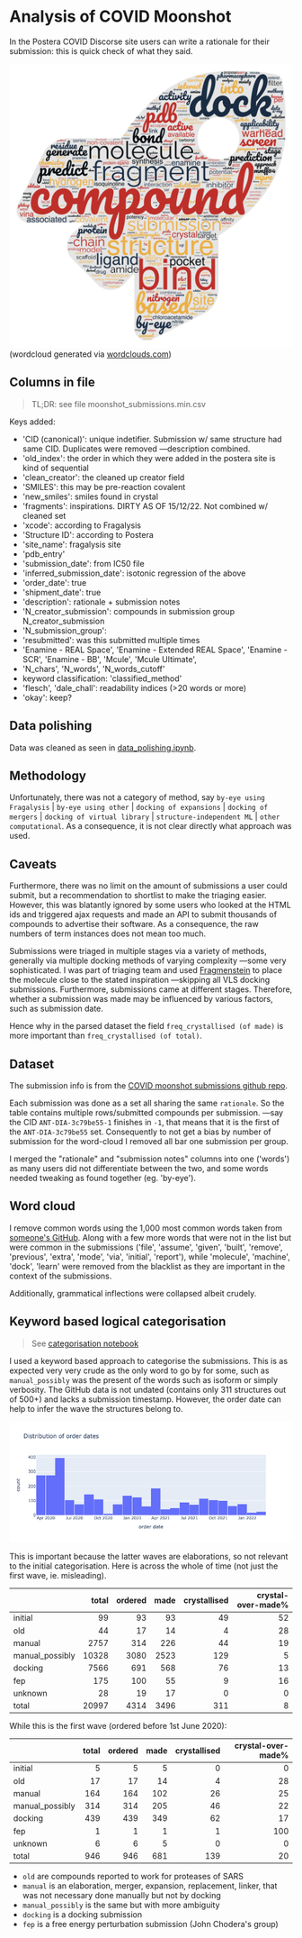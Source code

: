 # Analysis of COVID Moonshot
In the Postera COVID Discorse site users can write a rationale for their submission: this is quick check of what they said.

![wordcloud.jpg](wordcloud.jpg)
(wordcloud generated via [wordclouds.com](https://www.wordclouds.com/))

## Columns in file
> TL;DR: see file moonshot_submissions.min.csv

Keys added:

* 'CID (canonical)': unique indetifier. Submission w/ same structure had same CID. Duplicates were removed —description combined.
* 'old_index': the order in which they were added in the postera site is kind of sequential
* 'clean_creator': the cleaned up creator field
* 'SMILES': this may be pre-reaction covalent
* 'new_smiles': smiles found in crystal
* 'fragments': inspirations. DIRTY AS OF 15/12/22. Not combined w/ cleaned set
* 'xcode': according to Fragalysis
* 'Structure ID': according to Postera
* 'site_name': fragalysis site
* 'pdb_entry'
* 'submission_date': from IC50 file
* 'inferred_submission_date': isotonic regression of the above
* 'order_date': true
* 'shipment_date': true 
* 'description': rationale + submission notes
* 'N_creator_submission': compounds in submission group N_creator_submission
* 'N_submission_group':
* 'resubmitted': was this submitted multiple times
* 'Enamine - REAL Space', 'Enamine - Extended REAL Space', 'Enamine - SCR', 'Enamine - BB', 'Mcule', 'Mcule Ultimate',
* 'N_chars', 'N_words', 'N_words_cutoff'
* keyword classification: 'classified_method'
* 'flesch', 'dale_chall': readability indices (>20 words or more)
* 'okay': keep?

## Data polishing

Data was cleaned as seen in [data_polishing.ipynb](data_polishing.ipynb).

## Methodology

Unfortunately, there was not a category of method, 
say `by-eye using Fragalysis` | `by-eye using other` | `docking of expansions` | `docking of mergers` | `docking of virtual library` | `structure-independent ML` | `other computational`. 
As a consequence, it is not clear directly what approach was used.

## Caveats
Furthermore, there was no limit on the amount of submissions a user could submit, but a recommendation to shortlist to make the triaging easier. 
However, this was blatantly ignored by some users who looked at the HTML ids and triggered ajax requests and made an API to submit thousands of compounds to advertise their software. As a consequence, the raw numbers of term instances does not mean too much. 

Submissions were triaged in multiple stages via a variety of methods, generally via multiple docking methods of varying complexity —some very sophisticated.
I was part of triaging team and used [Fragmenstein](https://github.com/matteoferla/Fragmenstein) to place the molecule close to the stated inspiration —skipping all VLS docking submissions. Furthermore, submissions came at different stages. Therefore, whether a submission was made may be influenced by various factors, such as submission date.

Hence why in the parsed dataset the field `freq_crystallised (of made)` is more important than `freq_crystallised (of total)`.

## Dataset
The submission info is from the [COVID moonshot submissions github repo](https://github.com/postera-ai/COVID_moonshot_submissions).

Each submission was done as a set all sharing the same `rationale`. 
So the table contains multiple rows/submitted compounds per submission. —say the CID `ANT-DIA-3c79be55-1` finishes in `-1`, that means that it is the first of the `ANT-DIA-3c79be55` set.
Consequently to not get a bias by number of submission for the word-cloud I removed all bar one submission per group.

I merged the "rationale" and "submission notes" columns into one ('words') as many users did not differentiate between the two,
and some words needed tweaking as found together (eg. 'by-eye').

## Word cloud

I remove common words using the 1,000 most common words taken from [someone's GitHub](https://gist.githubusercontent.com/deekayen/4148741/raw/98d35708fa344717d8eee15d11987de6c8e26d7d/1-1000.txt).
Along with a few more words that were not in the list but were common in the submissions
('file', 'assume', 'given', 'built', 'remove', 'previous', 'extra', 'mode', 'via', 'initial', 'report'),
while 'molecule', 'machine', 'dock', 'learn' were removed from the blacklist as they are important in the context of the submissions.

Additionally, grammatical inflections were collapsed albeit crudely.

## Keyword based logical categorisation

> See [categorisation notebook](initial_results/categorisation.ipynb)

I used a keyword based approach to categorise the submissions.
This is as expected very very crude as the only word to go by for some,
such as `manual_possibly` was the present of the words such as isoform or
simply verbosity.
The GitHub data is not undated (contains only 311 structures out of 500+)
and lacks a submission timestamp.
However, the order date can help to infer the wave the structures belong to.

![time](initial_results/time_distribution.png)

This is important because the latter waves are elaborations,
so not relevant to the initial categorisation.
Here is across the whole of time (not just the first wave, ie. misleading).

|                 |   total |   ordered |   made |   crystallised |   crystal-over-made% |
|:----------------|--------:|----------:|-------:|---------------:|---------------------:|
| initial         |      99 |        93 |     93 |             49 |                   52 |
| old             |      44 |        17 |     14 |              4 |                   28 |
| manual          |    2757 |       314 |    226 |             44 |                   19 |
| manual_possibly |   10328 |      3080 |   2523 |            129 |                    5 |
| docking         |    7566 |       691 |    568 |             76 |                   13 |
| fep             |     175 |       100 |     55 |              9 |                   16 |
| unknown         |      28 |        19 |     17 |              0 |                    0 |
| total           |   20997 |      4314 |   3496 |            311 |                    8 |

While this is the first wave (ordered before 1st June 2020):

|                 |   total |   ordered |   made |   crystallised |   crystal-over-made% |
|:----------------|--------:|----------:|-------:|---------------:|---------------------:|
| initial         |       5 |         5 |      5 |              0 |                    0 |
| old             |      17 |        17 |     14 |              4 |                   28 |
| manual          |     164 |       164 |    102 |             26 |                   25 |
| manual_possibly |     314 |       314 |    205 |             46 |                   22 |
| docking         |     439 |       439 |    349 |             62 |                   17 |
| fep             |       1 |         1 |      1 |              1 |                  100 |
| unknown         |       6 |         6 |      5 |              0 |                    0 |
| total           |     946 |       946 |    681 |            139 |                   20 |

* `old` are compounds reported to work for proteases of SARS
* `manual` is an elaboration, merger, expansion, replacement, linker, that was not necessary done manually but not by docking
* `manual_possibly` is the same but with more ambiguity
* `docking` is a docking submission
* `fep` is a free energy perturbation submission (John Chodera's group)




